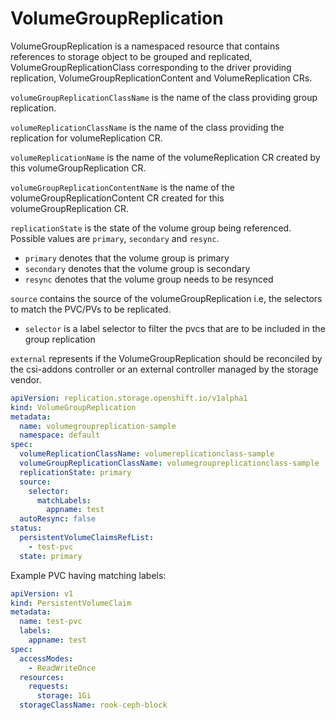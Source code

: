# VolumeGroupReplication

VolumeGroupReplication is a namespaced resource that contains references to storage object to be grouped and replicated, VolumeGroupReplicationClass corresponding to the driver providing replication, VolumeGroupReplicationContent and VolumeReplication CRs.

`volumeGroupReplicationClassName` is the name of the class providing group replication.

`volumeReplicationClassName` is the name of the class providing the replication for volumeReplication CR.

`volumeReplicationName` is the name of the volumeReplication CR created by this volumeGroupReplication CR.

`volumeGroupReplicationContentName` is the name of the volumeGroupReplicationContent CR created for this volumeGroupReplication CR.

`replicationState` is the state of the volume group being referenced. Possible values are `primary`, `secondary` and `resync`.

- `primary` denotes that the volume group is primary
- `secondary` denotes that the volume group is secondary
- `resync` denotes that the volume group needs to be resynced

`source` contains the source of the volumeGroupReplication i.e, the selectors to match the PVC/PVs to be replicated.

- `selector` is a label selector to filter the pvcs that are to be included in the group replication

`external` represents if the VolumeGroupReplication should be reconciled by the csi-addons controller
or an external controller managed by the storage vendor.

```yaml
apiVersion: replication.storage.openshift.io/v1alpha1
kind: VolumeGroupReplication
metadata:
  name: volumegroupreplication-sample
  namespace: default
spec:
  volumeReplicationClassName: volumereplicationclass-sample
  volumeGroupReplicationClassName: volumegroupreplicationclass-sample
  replicationState: primary
  source:
    selector:
      matchLabels:
        appname: test
  autoResync: false
status:
  persistentVolumeClaimsRefList:
    - test-pvc
  state: primary
```

Example PVC having matching labels:

```yaml
apiVersion: v1
kind: PersistentVolumeClaim
metadata:
  name: test-pvc
  labels:
    appname: test
spec:
  accessModes:
    - ReadWriteOnce
  resources:
    requests:
      storage: 1Gi
  storageClassName: rook-ceph-block
```
